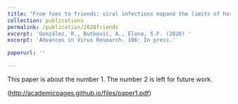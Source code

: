 ```yaml
---
title: "From foes to friends: viral infections expand the limits of host phenotypic plasticity."
collection: publications
permalink: /publication/2020friends
excerpt: 'González, R., Butković, A., Elena, S.F. (2020) '
excerpt: 'Advances in Virus Research. 106: In press.'

paperurl: ''

---
```

This paper is about the number 1. The number 2 is left for future work.

(http://academicpages.github.io/files/paper1.pdf)

